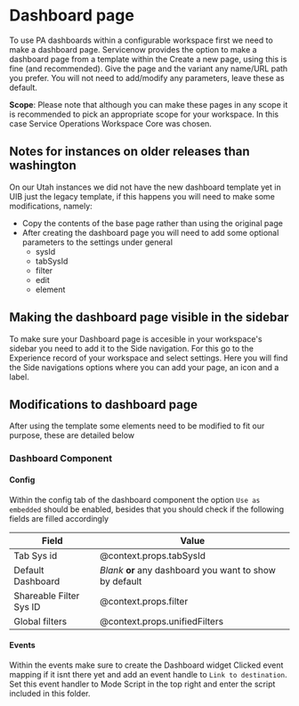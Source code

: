 # Dashboard page

To use PA dashboards within a configurable workspace first we need to make a dashboard page.
Servicenow provides the option to make a dashboard page from a template within the Create a new page, using this is fine (and recommended).
Give the page and the variant any name/URL path you prefer.
You will not need to add/modify any parameters, leave these as default.

**Scope**: Please note that although you can make these pages in any scope it is recommended to pick an appropriate scope for your workspace. In this case Service Operations Workspace Core was chosen.

## Notes for instances on older releases than washington
On our Utah instances we did not have the new dashboard template yet in UIB just the legacy template, if this happens you will need to make some modifications, namely:

- Copy the contents of the base page rather than using the original page
- After creating the dashboard page you will need to add some optional parameters to the settings under general
  - sysId
  - tabSysId
  - filter
  - edit
  - element

## Making the dashboard page visible in the sidebar

To make sure your Dashboard page is accesible in your workspace's sidebar you need to add it to the Side navigation.
For this go to the Experience record of your workspace and select settings.
Here you will find the Side navigations options where you can add your page, an icon and a label.

## Modifications to dashboard page

After using the template some elements need to be modified to fit our purpose, these are detailed below

### Dashboard Component

#### Config

Within the config tab of the dashboard component the option `Use as embedded` should be enabled, besides that you should check if the following fields are filled accordingly

| Field                   | Value                                                    |
| ----------------------- | -------------------------------------------------------- |
| Tab Sys id              | @context.props.tabSysId                                  |
| Default Dashboard       | _Blank_ **or** any dashboard you want to show by default |
| Shareable Filter Sys ID | @context.props.filter                                    |
| Global filters          | @context.props.unifiedFilters                            |

#### Events

Within the events make sure to create the Dashboard widget Clicked event mapping if it isnt there yet and add an event handle to `Link to destination`.
Set this event handler to Mode Script in the top right and enter the script included in this folder.
